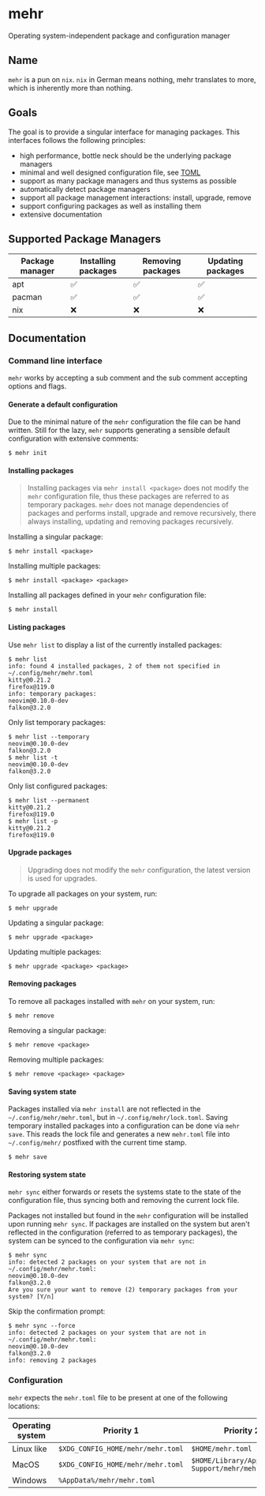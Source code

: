 # mehr

Operating system-independent package and configuration manager

## Name

`mehr` is a pun on `nix`. `nix` in German means nothing, mehr translates to more, which is inherently more than nothing.

## Goals

The goal is to provide a singular interface for managing packages. This interfaces follows the following principles:

- high performance, bottle neck should be the underlying package managers
- minimal and well designed configuration file, see [TOML](https://toml.io/en/)
- support as many package managers and thus systems as possible
- automatically detect package managers
- support all package management interactions: install, upgrade, remove
- support configuring packages as well as installing them
- extensive documentation

## Supported Package Managers

| Package manager | Installing packages | Removing packages | Updating packages |
| --------------- | ------------------- | ----------------- | ----------------- |
| apt             | ✅                  | ✅                | ✅                |
| pacman          | ✅                  | ✅                | ✅                |
| nix             | ❌                  | ❌                | ❌                |

## Documentation

### Command line interface

`mehr` works by accepting a sub comment and the sub comment accepting options
and flags.

#### Generate a default configuration

Due to the minimal nature of the `mehr` configuration the file can be hand
written. Still for the lazy, `mehr` supports generating a sensible default
configuration with extensive comments:

```shell
$ mehr init
```

#### Installing packages

> Installing packages via `mehr install <package>` does not modify the `mehr`
> configuration file, thus these packages are referred to as temporary
> packages. `mehr` does not manage dependencies of packages and performs
> install, upgrade and remove recursively, there always installing, updating and
> removing packages recursively.

Installing a singular package:

```shell
$ mehr install <package>
```

Installing multiple packages:

```shell
$ mehr install <package> <package>
```

Installing all packages defined in your `mehr` configuration file:

```shell
$ mehr install
```

#### Listing packages

Use `mehr list` to display a list of the currently installed packages:

```shell
$ mehr list
info: found 4 installed packages, 2 of them not specified in ~/.config/mehr/mehr.toml
kitty@0.21.2
firefox@119.0
info: temporary packages:
neovim@0.10.0-dev
falkon@3.2.0
```

Only list temporary packages:

```shell
$ mehr list --temporary
neovim@0.10.0-dev
falkon@3.2.0
$ mehr list -t
neovim@0.10.0-dev
falkon@3.2.0
```

Only list configured packages:

```shell
$ mehr list --permanent
kitty@0.21.2
firefox@119.0
$ mehr list -p
kitty@0.21.2
firefox@119.0
```

#### Upgrade packages

> Upgrading does not modify the `mehr` configuration, the latest version is
> used for upgrades.

To upgrade all packages on your system, run:

```shell
$ mehr upgrade
```

Updating a singular package:

```shell
$ mehr upgrade <package>
```

Updating multiple packages:

```shell
$ mehr upgrade <package> <package>
```

#### Removing packages

To remove all packages installed with `mehr` on your system, run:

```shell
$ mehr remove
```

Removing a singular package:

```shell
$ mehr remove <package>
```

Removing multiple packages:

```shell
$ mehr remove <package> <package>
```

#### Saving system state

Packages installed via `mehr install` are not reflected in the
`~/.config/mehr/mehr.toml`, but in `~/.config/mehr/lock.toml`. Saving
temporary installed packages into a configuration can be done via `mehr save`.
This reads the lock file and generates a new `mehr.toml` file into
`~/.config/mehr/` postfixed with the current time stamp.

```shell
$ mehr save
```

#### Restoring system state

`mehr sync` either forwards or resets the systems state to the state of the
configuration file, thus syncing both and removing the current lock file.

Packages not installed but found in the `mehr` configuration will be installed
upon running `mehr sync`. If packages are installed on the system but aren't
reflected in the configuration (referred to as temporary packages), the system
can be synced to the configuration via `mehr sync`:

```shell
$ mehr sync
info: detected 2 packages on your system that are not in ~/.config/mehr/mehr.toml:
neovim@0.10.0-dev
falkon@3.2.0
Are you sure your want to remove (2) temporary packages from your system? [Y/n]
```

Skip the confirmation prompt:

```shell
$ mehr sync --force
info: detected 2 packages on your system that are not in ~/.config/mehr/mehr.toml:
neovim@0.10.0-dev
falkon@3.2.0
info: removing 2 packages
```

### Configuration

`mehr` expects the `mehr.toml` file to be present at one of the following
locations:

| Operating system | Priority 1                        | Priority 2                                         |
| ---------------- | --------------------------------- | -------------------------------------------------- |
| Linux like       | `$XDG_CONFIG_HOME/mehr/mehr.toml` | `$HOME/mehr.toml`                                  |
| MacOS            | `$XDG_CONFIG_HOME/mehr/mehr.toml` | `$HOME/Library/Application Support/mehr/mehr.toml` |
| Windows          | `%AppData%/mehr/mehr.toml`        |                                                    |

